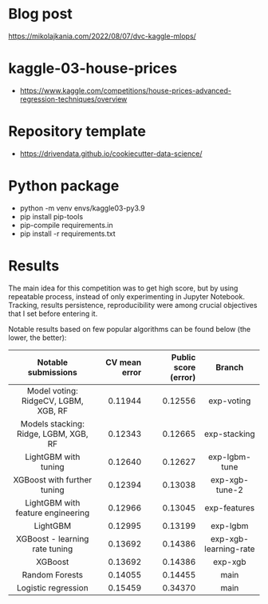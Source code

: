 # Blog post
https://mikolajkania.com/2022/08/07/dvc-kaggle-mlops/

# kaggle-03-house-prices
- https://www.kaggle.com/competitions/house-prices-advanced-regression-techniques/overview

# Repository template
- https://drivendata.github.io/cookiecutter-data-science/

# Python package
- python -m venv envs/kaggle03-py3.9
- pip install pip-tools
- pip-compile requirements.in
- pip install -r requirements.txt

# Results

The main idea for this competition was to get high score, but by using repeatable process, instead of only experimenting in Jupyter Notebook. Tracking, results persistence, reproducibility were among crucial objectives that I set before entering it.

Notable results based on few popular algorithms can be found below (the lower, the better):

|          Notable submissions          |  CV mean error | Public score (error) |        Branch         |
|:-------------------------------------:|---------------:|---------------------:|:---------------------:|
| Model voting: RidgeCV, LGBM, XGB, RF  |        0.11944 |              0.12556 |      exp-voting       |
| Models stacking: Ridge, LGBM, XGB, RF |        0.12343 |              0.12665 |     exp-stacking      |
|         LightGBM with tuning          |        0.12640 |              0.12627 |     exp-lgbm-tune     |
|      XGBoost with further tuning      |        0.12394 |              0.13038 |    exp-xgb-tune-2     |
|   LightGBM with feature engineering   |        0.12966 |              0.13045 |     exp-features      |
|               LightGBM                |        0.12995 |              0.13199 |       exp-lgbm        |
|    XGBoost - learning rate tuning     |        0.13692 |              0.14386 | exp-xgb-learning-rate |
|                XGBoost                |        0.13692 |              0.14386 |        exp-xgb        |
|            Random Forests             |        0.14055 |              0.14455 |         main          |
|          Logistic regression          |        0.15459 |              0.34370 |         main          |
